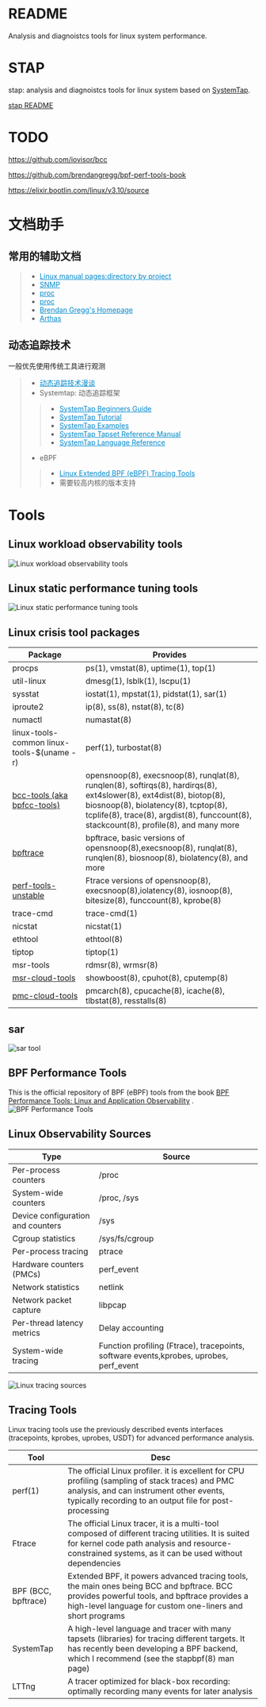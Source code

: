 # README

Analysis and diagnoistcs tools for linux system performance.

# STAP

stap: analysis and diagnoistcs tools for linux system based on [SystemTap](https://sourceware.org/systemtap/).


[stap README](./stap/README.md)


# TODO

https://github.com/iovisor/bcc

https://github.com/brendangregg/bpf-perf-tools-book

https://elixir.bootlin.com/linux/v3.10/source


# 文档助手

## 常用的辅助文档

> - <a target="_blank" style="color: #08c;" href="https://man7.org/linux/man-pages/dir_by_project.html">Linux manual pages:directory by project</a>
> - <a target="_blank" style="color: #08c;" href="https://www.kernel.org/doc/html/v5.0/networking/snmp_counter.html">SNMP</a>
> - <a target="_blank" style="color: #08c;" href="https://www.kernel.org/doc/Documentation/filesystems/proc.txt">proc</a>
> - <a target="_blank" style="color: #08c;" href="https://man7.org/linux/man-pages/man5/proc.5.html">proc</a>
> - <a target="_blank" style="color: #08c;" href="https://www.brendangregg.com/">Brendan Gregg's Homepage</a>
> - <a target="_blank" style="color: #08c;" href="https://arthas.aliyun.com/doc/">Arthas</a>

## 动态追踪技术

一般优先使用传统工具进行观测

> - <a target="_blank" style="color: #08c;" href="https://blog.openresty.com.cn/cn/dynamic-tracing/">动态追踪技术漫谈</a>
> - Systemtap: 动态追踪框架
>> - <a target="_blank" style="color: #08c;" href="https://sourceware.org/systemtap/SystemTap_Beginners_Guide/index.html">SystemTap Beginners Guide</a>
>> - <a target="_blank" style="color: #08c;" href="https://sourceware.org/systemtap/tutorial/">SystemTap Tutorial</a>
>> - <a target="_blank" style="color: #08c;" href="https://sourceware.org/systemtap/examples/index.html">SystemTap Examples</a>
>> - <a target="_blank" style="color: #08c;" href="https://sourceware.org/systemtap/tapsets/">SystemTap Tapset Reference Manual</a>
>> - <a target="_blank" style="color: #08c;" href="https://sourceware.org/systemtap/langref/">SystemTap Language Reference</a>
> - eBPF
>> - <a target="_blank" style="color: #08c;" href="https://www.brendangregg.com/ebpf.html">Linux Extended BPF (eBPF) Tracing Tools</a>
>> - 需要较高内核的版本支持

# Tools

## Linux workload observability tools

![Linux workload observability tools](./imags/linux_workload_observability_tools.png)

## Linux static performance tuning tools

![Linux static performance tuning tools](./imags/linux_static_performance_tuning_tools.png)

## Linux crisis tool packages

| Package    | Provides |
| ---------- | -------- |
| procps     | ps(1), vmstat(8), uptime(1), top(1) |
| util-linux | dmesg(1), lsblk(1), lscpu(1) |
| sysstat    | iostat(1), mpstat(1), pidstat(1), sar(1) |
| iproute2   | ip(8), ss(8), nstat(8), tc(8) |
| numactl    | numastat(8)  |
| linux-tools-common linux-tools-$(uname -r)  |  perf(1), turbostat(8)  |
| [bcc-tools (aka bpfcc-tools)](https://github.com/iovisor/bcc)  | opensnoop(8), execsnoop(8), runqlat(8), runqlen(8), softirqs(8), hardirqs(8), ext4slower(8), ext4dist(8), biotop(8), biosnoop(8), biolatency(8), tcptop(8), tcplife(8), trace(8), argdist(8), funccount(8), stackcount(8), profile(8), and many more  |
| [bpftrace](https://github.com/brendangregg/bpf-perf-tools-book)   | bpftrace, basic versions of opensnoop(8),execsnoop(8), runqlat(8), runqlen(8), biosnoop(8), biolatency(8), and more |
| [perf-tools-unstable](https://github.com/brendangregg/perf-tools)  | Ftrace versions of opensnoop(8), execsnoop(8),iolatency(8), iosnoop(8), bitesize(8), funccount(8), kprobe(8)  |
| trace-cmd  | trace-cmd(1) |
| nicstat    | nicstat(1) |
| ethtool    | ethtool(8)|
| tiptop     | tiptop(1) |
| msr-tools   | rdmsr(8), wrmsr(8) |
| [msr-cloud-tools](https://github.com/brendangregg/msr-cloud-tools) | showboost(8), cpuhot(8), cputemp(8) |
| [pmc-cloud-tools](https://github.com/brendangregg/pmc-cloud-tools) | pmcarch(8), cpucache(8), icache(8), tlbstat(8), resstalls(8) | 

## sar

![sar tool](./imags/sar_tools.png)

## BPF Performance Tools

This is the official repository of BPF (eBPF) tools from the
book [BPF Performance Tools: Linux and Application Observability](https://www.brendangregg.com/bpf-performance-tools-book.html)
.
![BPF Performance Tools](./imags/brendangregg_book_bpf_perf_tools.png)

## Linux Observability Sources

|Type  | Source|
| ---  | ---|
| Per-process counters  | /proc |
| System-wide counters  | /proc, /sys  |
| Device configuration and counters  | /sys |
| Cgroup statistics  | /sys/fs/cgroup |
| Per-process tracing  | ptrace |
| Hardware counters (PMCs)  | perf_event |
| Network statistics  | netlink |
| Network packet capture  | libpcap |
| Per-thread latency metrics  | Delay accounting |
| System-wide tracing |  Function profiling (Ftrace), tracepoints, software events,kprobes, uprobes, perf_event|

![Linux tracing sources](./imags/linux_tracing_sources.png)

## Tracing Tools

Linux tracing tools use the previously described events interfaces (tracepoints, kprobes, uprobes, USDT) for advanced
performance analysis.

|Tool | Desc|
| ---  | ---|
| perf(1) | The official Linux profiler. it is excellent for CPU profiling (sampling of stack traces) and PMC analysis, and can instrument other events, typically recording to an output file for post-processing |
| Ftrace  | The official Linux tracer, it is a multi-tool composed of different tracing utilities. It is suited for kernel code path analysis and resource-constrained systems, as it can be used without dependencies |
| BPF (BCC, bpftrace) | Extended BPF, it powers advanced tracing tools, the main ones being BCC and bpftrace. BCC provides powerful tools, and bpftrace provides a high-level language for custom one-liners and short programs |
| SystemTap | A high-level language and tracer with many tapsets (libraries) for tracing different targets. It has recently been developing a BPF backend, which I recommend (see the stapbpf(8) man page) |
| LTTng | A tracer optimized for black-box recording: optimally recording many events for later analysis |

